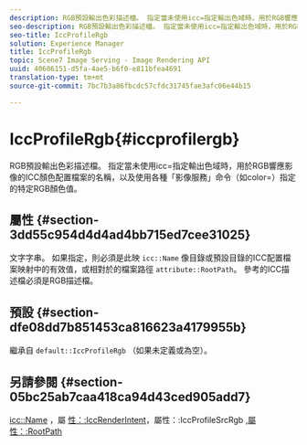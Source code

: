 ```yaml
---
description: RGB預設輸出色彩描述檔。 指定當未使用icc=指定輸出色域時，用於RGB響應影像的ICC顏色配置檔案的名稱，以及使用各種「影像服務」命令（如color=）指定的特定RGB顏色值。
seo-description: RGB預設輸出色彩描述檔。 指定當未使用icc=指定輸出色域時，用於RGB響應影像的ICC顏色配置檔案的名稱，以及使用各種「影像服務」命令（如color=）指定的特定RGB顏色值。
seo-title: IccProfileRgb
solution: Experience Manager
title: IccProfileRgb
topic: Scene7 Image Serving - Image Rendering API
uuid: 40606151-d5fa-4ae5-b6f0-e811bfea4691
translation-type: tm+mt
source-git-commit: 7bc7b3a86fbcdc57cfdc31745fae3afc06e44b15

---
```



# IccProfileRgb{#iccprofilergb}

RGB預設輸出色彩描述檔。 指定當未使用icc=指定輸出色域時，用於RGB響應影像的ICC顏色配置檔案的名稱，以及使用各種「影像服務」命令（如color=）指定的特定RGB顏色值。

## 屬性 {#section-3dd55c954d4d4ad4bb715ed7cee31025}

文字字串。 如果指定，則必須是此映 `icc::Name` 像目錄或預設目錄的ICC配置檔案映射中的有效值，或相對於的檔案路徑 `attribute::RootPath`。 參考的ICC描述檔必須是RGB描述檔。

## 預設 {#section-dfe08dd7b851453ca816623a4179955b}

繼承自 `default::IccProfileRgb` （如果未定義或為空）。

## 另請參閱 {#section-05bc25ab7caa418ca94d43ced905add7}

[icc::Name](../../../../../is-api/image-catalog/image-serving-api-ref/c-image-catalog-reference/c-icc-profile-map-reference/r-name-icc.md#reference-9e7d3c8e35434981a3dfac66b8946cbe) ，屬 [性：:IccRenderIntent](../../../../../is-api/image-catalog/image-serving-api-ref/c-image-catalog-reference/c-attributes-reference/r-iccrenderintent.md#reference-012f207f28bd4406a5368d23ed95a51f)，屬性：:IccProfileSrcRgb [,](../../../../../is-api/image-catalog/image-serving-api-ref/c-image-catalog-reference/c-attributes-reference/r-iccprofilesrcrgb.md#reference-b8e576d075b44f5c94d95bfb5aa22ae2)[屬性：:RootPath](../../../../../is-api/image-catalog/image-serving-api-ref/c-image-catalog-reference/c-attributes-reference/r-rootpath.md#reference-17d57e5967be403b8408fa7214017494)

